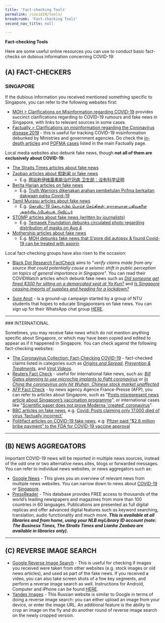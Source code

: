 ```yaml
---
title: 'Fact-checking Tools'
permalink: /covid19/tools/
breadcrumb: 'Fact-checking Tools'
second_nav_title: null

---
```



**Fact-checking Tools** 

Here are some useful online resources you can use to conduct basic fact-checks on dubious information concerning COVID-19:



## (A) FACT-CHECKERS

### SINGAPORE

If the dubious information you received mentioned something specific to Singapore, you can refer to the following websites first:

- [MOH > Clarifications on Misinformation regarding COVID-19](https://www.moh.gov.sg/covid-19/clarifications) provides succinct clarifications regarding to COVID-19 rumours and fake news in Singapore, with links to relevant sources in some cases.  
- [Factually > Clarifications on misinformation regarding the Coronavirus disease 2019](https://www.gov.sg/article/covid-19-clarifications) -   this is useful for tracking COVID-19 misinformation debunked by Ministries and government agencies.  Do check the [in-depth articles](https://www.gov.sg/factually) and [POFMA cases](https://www.gov.sg/factually?topic=POFMA) listed in the main Factually page.



Local media websites also debunk fake news, though **not all of them are exclusively about COVID-19**:

- [The Straits Times articles about fake news](https://www.straitstimes.com/tags/fake-news)
- [Zaobao articles about 假新闻 or fake news](https://www.zaobao.com.sg/keywords/fake-news)
  - E.g. [网站称伊维菌素能治疗冠病 卫生部：没有科学证明](https://www.zaobao.com.sg/realtime/singapore/story20211015-1203776) 
- [Berita Harian articles on fake news](https://www.beritaharian.sg/taxonomy/term/9159)
  - E.g. [Truth Warriors dikenakan arahan pembetulan Pofma berkaitan dakwaan palsu Covid-19](https://www.beritaharian.sg/setempat/truth-warriors-dikenakan-arahan-pembetulan-pofma-berkaitan-dakwaan-palsu-covid-19)
- [Tamil Murasu articles about fake news](https://www.tamilmurasu.com.sg/search/google/%22fake%20news%22)
  - E.g. [கொவிட்-19 தொடர்பில் பொய்ச் செய்திகள்; ஏராளமான பதிவுகளை அகற்றிய ஃபேஸ்புக், டுவிட்டர் ](https://www.tamilmurasu.com.sg/singapore/story20210324-63377.html)
- [STOMP articles about fake news (written by journalists)](https://stomp.straitstimes.com/tag/fake-news) 
  - E.g. [Temasek Foundation debunks circulated photo regarding distribution of masks on Aug 4](https://stomp.straitstimes.com/singapore-seen/temasek-foundation-debunks-circulated-photo-regarding-distribution-of-masks-on-aug-4)
- [Mothership articles about fake news](https://mothership.sg/search/?s=%22fake+news%22)
  - E.g. [MOH debunks fake news that S'pore did autopsy & found Covid-19 can be treated with aspirin](https://mothership.sg/2021/06/singapore-debunk-covid-19-fake-news-autopsy/)



Local fact-checking groups have also risen to the occasion:

- [Black Dot Research FactCheck](https://blackdotresearch.sg/covid-watch/) aims to "*verify claims made from any source that could potentially cause a seismic shift in public perception on topics of general importance in Singapore*". You can read their COVIDWatch articles which debunk fake news such as [*Did someone get fined $300 for sitting on a demarcated seat at Ya Kun?*](https://blackdotresearch.sg/covidwatch-did-someone-get-fined-300-for-sitting-on-a-demarcated-seat-at-ya-kun/) and [*Is Singapore ceasing imports of supplies and heading for a lockdown?*](https://blackdotresearch.sg/covidwatch-is-singapore-ceasing-imports-of-supplies-and-heading-for-a-lockdown/)

  

- [Sure Anot](https://www.facebook.com/SureAnotSG/) - is a ground-up campaign started by a group of NTU students that hopes to educate Singaporeans on fake news. You can sign up for their WhatsApp chat group [HERE](https://chat.whatsapp.com/ETW4jTdfiJP5XibO6ctZ6V).

<hr> 
### INTERNATIONAL

Sometimes, you may receive fake news which do not mention anything specific about Singapore, or which may have been copied and edited to appear as if it happened in Singapore. You can check against the following fact-checking websites:

- [The Coronavirus Collection: Fact-Checking COVID-19](https://www.snopes.com/collections/new-coronavirus-collection/) -  fact-checked claims listed in categories such as [*Origins and Spread*](https://www.snopes.com/collections/coronavirus-origins-treatments/), [*Prevention & Treatments*](https://www.snopes.com/collections/coronavirus-collection-prevention-treatments/),  and [*Viral Videos*](https://www.snopes.com/collections/coronavirus-collection-videos/).
- [Reuters Fact Check](https://www.reuters.com/fact-check) - useful for international fake news, such as: 
  [*Bill Gates planning to use microchip implants to fight coronavirus*](https://www.reuters.com/article/uk-factcheck-coronavirus-bill-gates-micr/false-claim-bill-gates-planning-to-use-microchip-implants-to-fight-coronavirus-idUSKBN21I3EC) or [*In China the coronavirus only hit Wuhan, Chinese stock market unaffected*](https://www.reuters.com/article/uk-factcheck-coronavirus-only-hit-wuhan/false-claim-in-china-the-coronavirus-only-hit-wuhan-chinese-stock-market-unaffected-idUSKBN21J6MT)
- [AFP Fact Check](https://factcheck.afp.com/list/all/37881/all/all/79) - by news agency Agence France-Presse (AFP), you can refer to articles about Singapore, such as "[Posts misrepresent news article about Singapore’s vaccination programme](https://factcheck.afp.com/posts-misrepresent-news-article-about-singapores-vaccination-programme)", or international cases like "[Scientific paper does not prove Moderna 'created' coronavirus](https://factcheck.afp.com/doc.afp.com.326Q8PG)".
- [BBC articles on fake news](https://www.bbc.com/news/topics/cjxv13v27dyt/fake-news), e.g. [Covid: Posts claiming only 17,000 died of virus 'factually incorrect'](https://www.bbc.com/news/60145237)
- [Politifact articles on COVID-19 fake news](https://www.politifact.com/coronavirus/), e.g. [Pfizer paid “$2.8 million bribe payment” to the FDA for COVID-19 vaccine approval](https://www.politifact.com/factchecks/2022/apr/05/tweets/pfizer-did-not-bribe-fda-approval-its-covid-19-vac/)



<hr>

## (B) NEWS AGGREGATORS

Important COVID-19 news will be reported in multiple news sources, instead of the odd one or two alternative news.sites, blogs or forwarded messages. You can refer to individual news websites, or news aggregators such as:

- [Google News](https://news.google.com/topstories?hl=en-SG&gl=SG&ceid=SG:en) - This gives you an overview of relevant news from multiple news websites. You can narrow down to news about [COVID-19](https://news.google.com/search?q=covid-19&hl=en-SG&gl=SG&ceid=SG%3Aen) or [Singapore](https://news.google.com/topics/CAAqIQgKIhtDQkFTRGdvSUwyMHZNRFowTW5RU0FtVnVLQUFQAQ?hl=en-SG&gl=SG&ceid=SG%3Aen). 
- [PressReader](http://eresources.nlb.gov.sg/main/Browse?browseBy=type&filter=13) - This database provides FREE access to thousands of the world’s leading newspapers and magazines from more than 100 countries in 60 languages. Publications are presented as full digital replicas and offer advanced digital features such as keyword searching, translation, audio functionality and much more. ***This is available at all libraries and from home, using your NLB myLibrary ID account (note: The Business Times, The Straits Times and Lianhe Zaobao are available in libraries only).***  

<hr>

## (C) REVERSE IMAGE SEARCH

- [Google Reverse Image Search](https://images.google.com/) - This is useful for checking if images you received were taken from other websites (e.g. stock images or old news articles), and used as part of the fake news. If you received a video, you can also take screen shots of a few key segments, and perform a reverse image search as well.  Instructions for Android, Computer and iPhone can be found [HERE](https://support.google.com/websearch/answer/1325808?co=GENIE.Platform%3DAndroid&hl=en).
- [Yandex Images](https://yandex.com/images/) - This Russian website is similar to Google in terms of doing a reverse image search: you can either upload an image from your device, or enter the image URL. An additional feature is the ability to crop an image on the fly and do another round of reverse image search on the newly cropped version.

